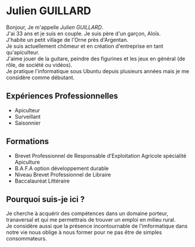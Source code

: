 # Julien GUILLARD
Bonjour, Je m'appelle _Julien GUILLARD_.   
J'ai 33 ans et je suis en couple. Je suis père d'un garçon, Aloïs.  
J'habite un petit village de l'Orne près d'Argentan.   
Je suis actuellement chômeur et en création d'entreprise en tant qu'apiculteur.   
J'aime jouer de la guitare, peindre des figurines et les jeux en général (de rôle, de société ou vidéos).  
Je pratique l'informatique sous Ubuntu depuis plusieurs années mais je me considère comme débutant.  

## Expériences Professionnelles
* Apiculteur 
* Surveillant
* Saisonnier

## Formations
* Brevet Professionnel de Responsable d'Exploitation Agricole spécialité Apiculture
* B.A.F.A option développement durable
* Niveau Brevet Professionnel de Libraire
* Baccalauréat Littéraire

## Pourquoi suis-je ici ? 
Je cherche à acquérir des compétences dans un domaine porteur, tranaversal et qui me permettrais de trouver un emploi en milieu rural.   
Je considère aussi que la présence incontournable de l'imformatique dans notre vie nous oblige à nous former pour ne pas être de simples consommateurs.        

